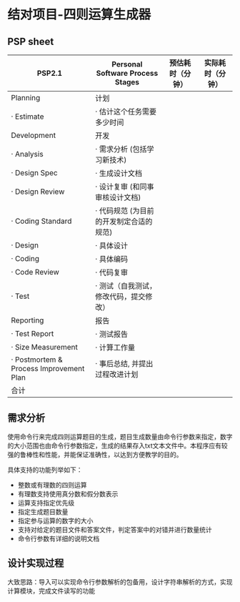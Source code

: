 # 结对项目-四则运算生成器
## PSP sheet
| ****PSP2.1**** | ****Personal Software Process Stages**** | ****预估耗时（分钟）**** | ****实际耗时（分钟）**** |
| --- | --- | --- | --- |
| Planning | 计划  |     |     |
| · Estimate | · 估计这个任务需要多少时间 |     |     |
| Development | 开发  |     |     |
| · Analysis | · 需求分析 (包括学习新技术) |     |     |
| · Design Spec | · 生成设计文档 |     |     |
| · Design Review | · 设计复审 (和同事审核设计文档) |     |     |
| · Coding Standard | · 代码规范 (为目前的开发制定合适的规范) |     |     |
| · Design | · 具体设计 |     |     |
| · Coding | · 具体编码 |     |     |
| · Code Review | · 代码复审 |     |     |
| · Test | · 测试（自我测试，修改代码，提交修改） |     |     |
| Reporting | 报告  |     |     |
| · Test Report | · 测试报告 |     |     |
| · Size Measurement | · 计算工作量 |     |     |
| · Postmortem & Process Improvement Plan | · 事后总结, 并提出过程改进计划 |     |     |
| 合计  |     |     |     |
## 需求分析
使用命令行来完成四则运算题目的生成，题目生成数量由命令行参数来指定，数字的大小范围也由命令行参数指定，生成的结果存入txt文本文件中。本程序应有较强的鲁棒性和性能，并能保证准确性，以达到方便教学的目的。

具体支持的功能列举如下：
* 整数或有理数的四则运算
* 有理数支持使用真分数和假分数表示
* 运算支持指定优先级
* 指定生成题目数量
* 指定参与运算的数字的大小
* 支持对给定的题目文件和答案文件，判定答案中的对错并进行数量统计
* 命令行参数有详细的说明文档

## 设计实现过程
大致思路：导入可以实现命令行参数解析的包备用，设计字符串解析的方式，实现计算模块，完成文件读写的功能
